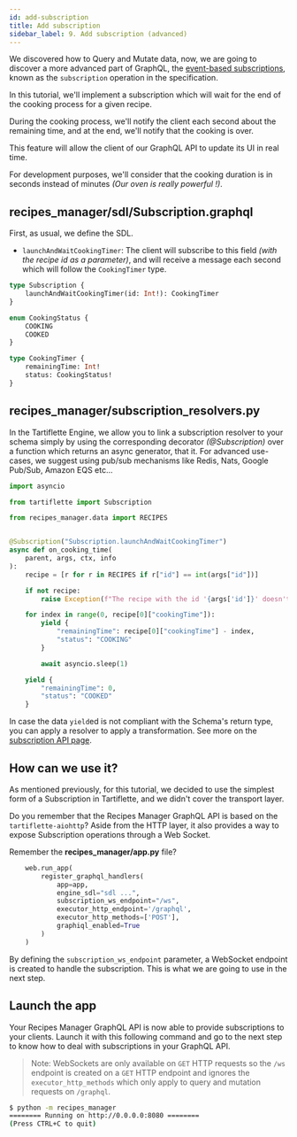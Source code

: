 ```yaml
---
id: add-subscription
title: Add subscription
sidebar_label: 9. Add subscription (advanced)
---
```


We discovered how to Query and Mutate data, now, we are going to discover a more advanced part of GraphQL, the [event-based subscriptions](https://graphql.org/blog/subscriptions-in-graphql-and-relay/#event-based-subscriptions), known as the `subscription` operation in the specification.

In this tutorial, we'll implement a subscription which will wait for the end of the cooking process for a given recipe.

During the cooking process, we'll notify the client each second about the remaining time, and at the end, we'll notify that the cooking is over.

This feature will allow the client of our GraphQL API to update its UI in real time.

For development purposes, we'll consider that the cooking duration is in seconds instead of minutes _(Our oven is really powerful !)_.

## **recipes_manager/sdl/Subscription.graphql**

First, as usual, we define the SDL.

* `launchAndWaitCookingTimer`: The client will subscribe to this field _(with the recipe id as a parameter)_, and will receive a message each second which will follow the `CookingTimer` type.

```graphql
type Subscription {
    launchAndWaitCookingTimer(id: Int!): CookingTimer
}

enum CookingStatus {
    COOKING
    COOKED
}

type CookingTimer {
    remainingTime: Int!
    status: CookingStatus!
}
```

## **recipes_manager/subscription_resolvers.py**

In the Tartiflette Engine, we allow you to link a subscription resolver to your schema simply by using the corresponding decorator _(@Subscription)_ over a function which returns an async generator, that it. For advanced use-cases, we suggest using pub/sub mechanisms like Redis, Nats, Google Pub/Sub, Amazon EQS etc...

```python
import asyncio

from tartiflette import Subscription

from recipes_manager.data import RECIPES


@Subscription("Subscription.launchAndWaitCookingTimer")
async def on_cooking_time(
    parent, args, ctx, info
):
    recipe = [r for r in RECIPES if r["id"] == int(args["id"])]

    if not recipe:
        raise Exception(f"The recipe with the id '{args['id']}' doesn't exist.")

    for index in range(0, recipe[0]["cookingTime"]):
        yield {
            "remainingTime": recipe[0]["cookingTime"] - index,
            "status": "COOKING"
        }

        await asyncio.sleep(1)

    yield {
        "remainingTime": 0,
        "status": "COOKED"
    }
```

In case the data `yield`ed is not compliant with the Schema's return type, you can apply a resolver to apply a transformation. See more on the [subscription API page](../api/subscription.md).

## How can we use it?

As mentioned previously, for this tutorial, we decided to use the simplest form of a Subscription in Tartiflette, and we didn't cover the transport layer.

Do you remember that the Recipes Manager GraphQL API is based on the `tartiflette-aiohttp`? Aside from the HTTP layer, it also provides a way to expose Subscription operations through a Web Socket.

Remember the **recipes_manager/app.py** file?
```python
    web.run_app(
        register_graphql_handlers(
            app=app,
            engine_sdl="sdl ...",
            subscription_ws_endpoint="/ws",
            executor_http_endpoint='/graphql',
            executor_http_methods=['POST'],
            graphiql_enabled=True
        )
    )
```

By defining the `subscription_ws_endpoint` parameter, a WebSocket endpoint is created to handle the subscription. This is what we are going to use in the next step.

## Launch the app

Your Recipes Manager GraphQL API is now able to provide subscriptions to your clients. Launch it with this following command and go to the next step to know how to deal with subscriptions in your GraphQL API.

> Note: WebSockets are only available on `GET` HTTP requests so the `/ws` endpoint is created on a `GET` HTTP endpoint and ignores the `executor_http_methods` which only apply to query and mutation requests on `/graphql`.

```bash
$ python -m recipes_manager
======== Running on http://0.0.0.0:8080 ========
(Press CTRL+C to quit)

```
